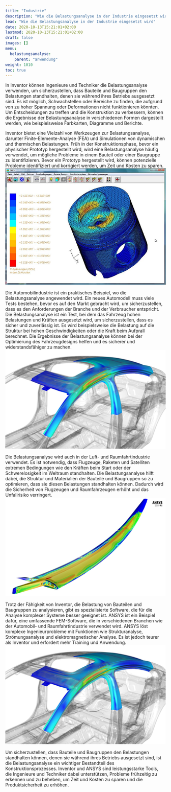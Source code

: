 ```yaml
---
title: "Industrie"
description: "Wie die Belastungsanalyse in der Industrie eingesetzt wird"
lead: "Wie die Belastungsanalyse in der Industrie eingesetzt wird"
date: 2020-10-13T15:21:01+02:00
lastmod: 2020-10-13T15:21:01+02:00
draft: false
images: []
menu:
  belastungsanalyse:
    parent: "anwendung"
weight: 1010
toc: true
---
```


In Inventor können Ingenieure und Techniker die Belastungsanalyse verwenden, um sicherzustellen, dass Bauteile und Baugruppen den Belastungen standhalten, denen sie während ihres Betriebs ausgesetzt sind. Es ist möglich, Schwachstellen oder Bereiche zu finden, die aufgrund von zu hoher Spannung oder Deformationen nicht funktionieren könnten. Um Entscheidungen zu treffen und die Konstruktion zu verbessern, können die Ergebnisse der Belastungsanalyse in verschiedenen Formen dargestellt werden, wie beispielsweise Farbkarten, Diagramme und Berichte.

Inventor bietet eine Vielzahl von Werkzeugen zur Belastungsanalyse, darunter Finite-Elemente-Analyse (FEA) und Simulationen von dynamischen und thermischen Belastungen. Früh in der Konstruktionsphase, bevor ein physischer Prototyp hergestellt wird, wird eine Belastungsanalyse häufig verwendet, um mögliche Probleme in einem Bauteil oder einer Baugruppe zu identifizieren. Bevor ein Prototyp hergestellt wird, können potenzielle Probleme identifiziert und korrigiert werden, um Zeit und Kosten zu sparen.
![Kolben](Kolben.jpg)

Die Automobilindustrie ist ein praktisches Beispiel, wo die Belastungsanalyse angewendet wird. Ein neues Automodell muss viele Tests bestehen, bevor es auf den Markt gebracht wird, um sicherzustellen, dass es den Anforderungen der Branche und der Verbraucher entspricht. Die Belastungsanalyse ist ein Test, bei dem das Fahrzeug hohen Belastungen und Kräften ausgesetzt wird, um sicherzustellen, dass es sicher und zuverlässig ist. Es wird beispielsweise die Belastung auf die Struktur bei hohen Geschwindigkeiten oder die Kraft beim Aufprall berechnet. Die Ergebnisse der Belastungsanalyse können bei der Optimierung des Fahrzeugdesigns helfen und es sicherer und widerstandsfähiger zu machen.
![Aufprall](Aufprall.jpg)

Die Belastungsanalyse wird auch in der Luft- und Raumfahrtindustrie verwendet. Es ist notwendig, dass Flugzeuge, Raketen und Satelliten extremen Bedingungen wie den Kräften beim Start oder der Schwerelosigkeit im Weltraum standhalten. Die Belastungsanalyse hilft dabei, die Struktur und Materialien der Bauteile und Baugruppen so zu optimieren, dass sie diesen Belastungen standhalten können. Dadurch wird die Sicherheit von Flugzeugen und Raumfahrzeugen erhöht und das Unfallrisiko verringert.
![Flugzeugfluegel](Flugzeugfluegel.jpg)

Trotz der Fähigkeit von Inventor, die Belastung von Bauteilen und Baugruppen zu analysieren, gibt es spezialisierte Software, die für die Analyse komplexer Systeme besser geeignet ist. ANSYS ist ein Beispiel dafür, eine umfassende FEM-Software, die in verschiedenen Branchen wie der Automobil- und Raumfahrtindustrie verwendet wird. ANSYS löst komplexe Ingenieurprobleme mit Funktionen wie Strukturanalyse, Strömungsanalyse und elektromagnetischer Analyse. Es ist jedoch teurer als Inventor und erfordert mehr Training und Anwendung.
![Aufprall](Aufprall.jpg)

Um sicherzustellen, dass Bauteile und Baugruppen den Belastungen standhalten können, denen sie während ihres Betriebs ausgesetzt sind, ist die Belastungsanalyse ein wichtiger Bestandteil des Konstruktionsprozesses. Inventor und ANSYS sind leistungsstarke Tools, die Ingenieure und Techniker dabei unterstützen, Probleme frühzeitig zu erkennen und zu beheben, um Zeit und Kosten zu sparen und die Produktsicherheit zu erhöhen.
